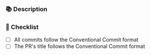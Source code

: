 ### 📚 Description

<!--
  Describe your changes in detail.
  Why is this change required? What problem does it solve?
  If it resolves an open issue, please link to the issue here. For example "Resolves #1337"
-->

### 📝 Checklist

<!--
  Put an `x` in all the boxes that apply.
  If you're unsure about any of these, don't hesitate to ask. We're here to help!

  Examples for Conventional Commits:
  - fix(types): correct array typing
  - feat(component): add button
  - docs(readme): explain setup

  https://conventionalcommits.org
-->

- [ ] All commits follow the Conventional Commit format
- [ ] The PR's title follows the Conventional Commit format
